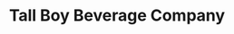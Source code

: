 ---
title: "Tall Boy Beverage Company"
url: /athens/tall-boy-beverage-company/
shop: Spirituosen
---